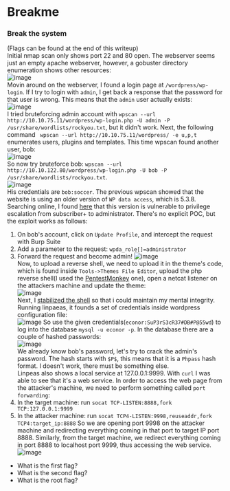 # Breakme

### Break the system
(Flags can be found at the end of this writeup)<br />
Initial nmap scan only shows port 22 and 80 open. The webserver seems just an empty apache webserver, however, a gobuster directory enumeration shows other resources:<br />
![image](https://github.com/user-attachments/assets/1862c187-c3be-4bfc-91f8-f10a88751816)<br />
Movin around on the webserver, I found a login page at `/wordpress/wp-login`. If I try to login with `admin`, I get back a response that the password for that user is wrong. This means that the `admin` user actually exists:<br  />
![image](https://github.com/user-attachments/assets/e8d5dad4-61b2-4bba-ab34-094940f871d0)<br/>
I tried bruteforcing admin account with `wpscan --url http://10.10.75.11/wordpress/wp-login.php -U admin -P /usr/share/wordlists/rockyou.txt`, but it didn't work.
Next, the following command ` wpscan --url http://10.10.75.11/wordpress/ -e u,p,t` enumerates users, plugins and templates. This time wpscan found another user, bob: <br />
![image](https://github.com/user-attachments/assets/f0e43a3a-36df-478b-909e-cc0009e989f0)<br />
So now try bruteforce bob: `wpscan --url http://10.10.122.80/wordpress/wp-login.php -U bob -P /usr/share/wordlists/rockyou.txt`. <br />
![image](https://github.com/user-attachments/assets/1e20d13e-626c-495e-a5e1-dbe040bd3060)<br />
His credentials are `bob:soccer`. 
The previous wpscan showed that the website is using an older version of `WP data access`, which is 5.3.8. Searching online, I found [here](https://www.wordfence.com/blog/2023/04/privilege-escalation-vulnerability-patched-promptly-in-wp-data-access-wordpress-plugin/) that this version is vulnerable to privilege escalation from subscriber+ to administrator. There's no explicit POC, but the exploit works as follows: 
1) On bob's account, click on `Update Profile`, and intercept the request with Burp Suite
2) Add a parameter to the request: `wpda_role[]=administrator`
3) Forward the request and become admin!
![image](https://github.com/user-attachments/assets/7f6f9ea6-e2b3-447e-8ae7-4b05392e9664)<br />
Now, to upload a reverse shell, we need to upload it in the theme's code, which is found inside `Tools->Themes File Editor`, upload the php reverse shell(I used the [PentestMonkey](https://github.com/pentestmonkey/php-reverse-shell/blob/master/php-reverse-shell.php) one), open a netcat listener on the attackers machine and update the theme: <br />
![image](https://github.com/user-attachments/assets/e2598068-7ab7-4573-a0cb-ae4e2905ead2)<br />
Next, I [stabilized the shell](https://maxat-akbanov.com/how-to-stabilize-a-simple-reverse-shell-to-a-fully-interactive-terminal) so that i could maintain my mental integrity.<br />
Running linpaeas, it founds a set of credentials inside wordpress configuration file:<br />
![image](https://github.com/user-attachments/assets/f8e6b88d-9549-4d6b-bf3f-bd73830d8f1f)
So use the given credentials(`econor:SuP3rS3cR37#DB#P@55wd`) to log into the database `mysql -u econor -p`. In the database there are a couple of hashed passwords: <br />
![image](https://github.com/user-attachments/assets/a7d76b78-4539-4024-a637-343439d24388)<br />
We already know bob's password, let's try to crack the admin's password. The hash starts with `$P$`, this means that it is a `Phpass` hash format. I doesn't work, there must be something else. <br />
Linpeas also shows a local service at 127.0.0.1:9999. With `curl` I was able to see that it's a web service. In order to access the web page from the attacker's machine, we need to perform something called `port forwarding`:
1) In the target machine: run `socat TCP-LISTEN:8888,fork TCP:127.0.0.1:9999`
2) In the attacker machine: run `socat TCP4-LISTEN:9998,reuseaddr,fork TCP4:target_ip:8888`
So we are opening port 9998 on the attacker machine and redirecting everything coming in that port to target IP port 8888. Similarly, from the target machine, we redirect everything coming in port 8888 to localhost port 9999, thus accessing the web service. <br />
![image](https://github.com/user-attachments/assets/8d881702-0350-444b-85ed-06f9f0affb30)<br />



- What is the first flag?
- What is the second flag?
- What is the root flag?
